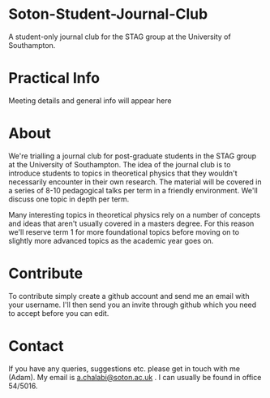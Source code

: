 # Soton-Student-Journal-Club
A student-only journal club for the STAG group at the University of Southampton. 

# Practical Info
Meeting details and general info will appear here

# About
We're trialling a journal club for post-graduate students in the STAG group at the University of Southampton. The idea of the journal club is to introduce students to topics in theoretical physics that they wouldn't necessarily encounter in their own research. The material will be covered in a series of 8-10 pedagogical talks per term in a friendly environment. We'll discuss one topic in depth per term.

Many interesting topics in theoretical physics rely on a number of concepts and ideas that aren't usually covered in a masters degree. For this reason we'll reserve term 1 for more foundational topics before moving on to slightly more advanced topics as the academic year goes on.

# Contribute
To contribute simply create a github account and send me an email with your username. I'll then send you an invite through github which you need to accept before you can edit.

# Contact
If you have any queries, suggestions etc. please get in touch with me (Adam). My email is a.chalabi@soton.ac.uk . I can usually be found in office 54/5016.
